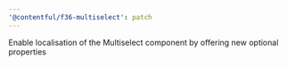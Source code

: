 ```yaml
---
'@contentful/f36-multiselect': patch
---
```


Enable localisation of the Multiselect component by offering new optional properties
